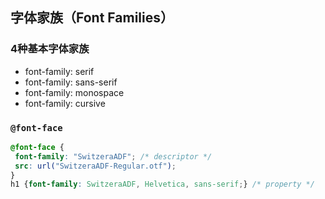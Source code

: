 ## 字体家族（Font Families）

### 4种基本字体家族

- font-family: serif
- font-family: sans-serif
- font-family: monospace
- font-family: cursive

### `@font-face`

```css
@font-face {
 font-family: "SwitzeraADF"; /* descriptor */
 src: url("SwitzeraADF-Regular.otf");
}
h1 {font-family: SwitzeraADF, Helvetica, sans-serif;} /* property */
```
